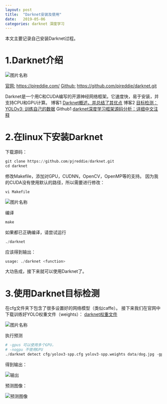 ```yaml
---
layout: post
title:  "Darknet安装及使用"
date:   2019-05-06
categories: darknet 深度学习
---
```


本文主要记录自己安装Darknet过程。
# 1.Darknet介绍

<img src="https://img-blog.csdnimg.cn/20190506135225613.png"  alt="图片名称" />


[官网:](https://pjreddie.com/) https://pjreddie.com/
[Github:](https://github.com/pjreddie/darknet.git) https://github.com/pjreddie/darknet.git

Darknet是一个用C和CUDA编写的开源神经网络框架。它速度快，易于安装，并支持CPU和GPU计算。
博客1 [Darknet概述，并总结了其优点](https://blog.csdn.net/u010122972/article/details/83541978)
博客2 [目标检测：YOLOv3: 训练自己的数据](https://blog.csdn.net/lilai619/article/details/79695109)
Github1 [darknet深度学习框架源码分析：详细中文注释](https://github.com/hgpvision/darknet)

# 2.在linux下安装Darknet
下载源码：
```python
git clone https://github.com/pjreddie/darknet.git
cd darknet
```
修改Makefile，添加对GPU，CUDNN，OpenCV，OpenMP等的支持。
因为我的CUDA没有使用默认的路径，所以需要进行修改：
```python
vi Makefile
```
<img src="https://img-blog.csdnimg.cn/20190506141953931.png"  alt="图片名称" />

编译
```python
make
```
如果都已正确编译，请尝试运行
```python
./darknet
```
应该得到输出：
```python
usage: ./darknet <function>
```
大功告成，接下来就可以使用Darknet了。
# 3.使用Darknet目标检测
在cfg文件夹下包含了很多设置好的网络模型（类似caffe）。
接下来我们在官网中下载训练好YOLO权重文件（weights）：
[darknet权重文件](https://pjreddie.com/darknet/yolo/)

<img src="https://img-blog.csdnimg.cn/20190506143537857.png"  alt="图片名称" />

执行预测
```python
# -gpus 可以使用多个GPU， 
# -nogpu 不使用GPU
./darknet detect cfg/yolov3-spp.cfg yolov3-spp.weights data/dog.jpg -gpus 3,4
```
得到输出：

<img src="https://img-blog.csdnimg.cn/20190506161754688.png"  alt="输出" />

预测图像：

<img src="https://img-blog.csdnimg.cn/2019050615593930.jpg"  alt="预测图像" />
